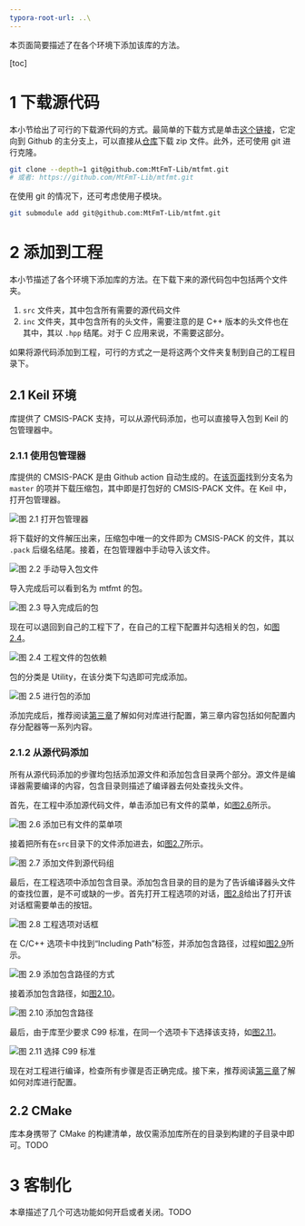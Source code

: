```yaml
---
typora-root-url: ..\
---
```


本页面简要描述了在各个环境下添加该库的方法。

[toc]

# 1 下载源代码

本小节给出了可行的下载源代码的方式。最简单的下载方式是单击[这个链接](https://github.com/MtFmT-Lib/mtfmt/archive/refs/heads/master.zip)，它定向到 Github 的主分支上，可以直接从[仓库](https://github.com/MtFmT-Lib/mtfmt)下载 zip 文件。此外，还可使用 git 进行克隆。

```bash
git clone --depth=1 git@github.com:MtFmT-Lib/mtfmt.git
# 或者: https://github.com/MtFmT-Lib/mtfmt.git
```

在使用 git 的情况下，还可考虑使用子模块。

```bash
git submodule add git@github.com:MtFmT-Lib/mtfmt.git
```

# 2 添加到工程

本小节描述了各个环境下添加库的方法。在下载下来的源代码包中包括两个文件夹。

1. `src` 文件夹，其中包含所有需要的源代码文件
2. `inc` 文件夹，其中包含所有的头文件，需要注意的是 C++ 版本的头文件也在其中，其以 `.hpp` 结尾。对于 C 应用来说，不需要这部分。

如果将源代码添加到工程，可行的方式之一是将这两个文件夹复制到自己的工程目录下。

## 2.1 Keil 环境

库提供了 CMSIS-PACK 支持，可以从源代码添加，也可以直接导入包到 Keil 的包管理器中。

### 2.1.1 使用包管理器

库提供的 CMSIS-PACK 是由 Github action 自动生成的。在[该页面](https://github.com/MtFmT-Lib/mtfmt/actions/workflows/cmsis-pack.yml)找到分支名为 `master` 的项并下载压缩包，其中即是打包好的 CMSIS-PACK 文件。在 Keil 中，打开包管理器。

![图 2.1 打开包管理器](./img/keil_pkg_manager.png)

将下载好的文件解压出来，压缩包中唯一的文件即为 CMSIS-PACK 的文件，其以 `.pack` 后缀名结尾。接着，在包管理器中手动导入该文件。

![图 2.2 手动导入包文件](./img/keil_import.png)

导入完成后可以看到名为 mtfmt 的包。

![图 2.3 导入完成后的包](./img/keil_pkg_installed.png)

现在可以退回到自己的工程下了，在自己的工程下配置并勾选相关的包，如[图2.4](#figure_2_4)。

![图 2.4 工程文件的包依赖](./img/keil_opt_manager_env.png)

包的分类是 Utility，在该分类下勾选即可完成添加。

![图 2.5 进行包的添加](./img/keil_run_env.png)

添加完成后，推荐阅读[第三章](#section_3)了解如何对库进行配置，第三章内容包括如何配置内存分配器等一系列内容。


### 2.1.2 从源代码添加

所有从源代码添加的步骤均包括添加源文件和添加包含目录两个部分。源文件是编译器需要编译的内容，包含目录则描述了编译器去何处查找头文件。

首先，在工程中添加源代码文件，单击添加已有文件的菜单，如[图2.6](#figure_2_6)所示。

![图 2.6 添加已有文件的菜单项](./img/keil_add_ext_src_nlfs.png)

接着把所有在`src`目录下的文件添加进去，如[图2.7](#figure_2_7)所示。

![图 2.7 添加文件到源代码组](./img/keil_add_ext_src_step2_nlfs.png)

最后，在工程选项中添加包含目录。添加包含目录的目的是为了告诉编译器头文件的查找位置，是不可或缺的一步。首先打开工程选项的对话，[图2.8](#figure_2_8)给出了打开该对话框需要单击的按钮。

![图 2.8 工程选项对话框](./img/keil_opt_for_target_btn.png)

在 C/C++ 选项卡中找到“Including Path”标签，并添加包含路径，过程如[图2.9](#figure_2_9)所示。

![图 2.9 添加包含路径的方式](./img/keil_cxx_opt_tab.png)

接着添加包含路径，如[图2.10](#figure_2_10)。

![图 2.10 添加包含路径](./img/keil_cxx_add_inc_path_step2.png)

最后，由于库至少要求 C99 标准，在同一个选项卡下选择该支持，如[图2.11](#figure_2_11)。

![图 2.11 选择 C99 标准](./img/keil_c_standard.png)

现在对工程进行编译，检查所有步骤是否正确完成。接下来，推荐阅读[第三章](#section_3)了解如何对库进行配置。

## 2.2 CMake

库本身携带了 CMake 的构建清单，故仅需添加库所在的目录到构建的子目录中即可。TODO

# 3 客制化

本章描述了几个可选功能如何开启或者关闭。TODO
